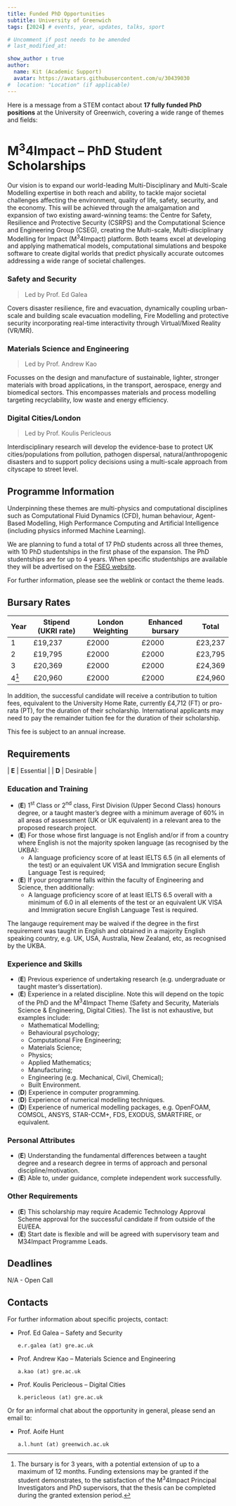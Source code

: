 ```yaml
---
title: Funded PhD Opportunities
subtitle: University of Greenwich
tags: [2024] # events, year, updates, talks, sport

# Uncomment if post needs to be amended
# last_modified_at:

show_author : true
author:
  name: Kit (Academic Support)
  avatar: https://avatars.githubusercontent.com/u/30439030
#  location: "Location" (if applicable)
---
```


Here is a message from a STEM contact about **17 fully funded PhD positions** at the University of Greenwich, covering a wide range of themes and fields:

# M<sup>3</sup>4Impact – PhD Student Scholarships

Our vision is to expand our world-leading Multi-Disciplinary and Multi-Scale Modelling expertise in both reach and ability, to tackle major societal challenges affecting the environment, quality of life, safety, security, and the economy. This will be achieved through the amalgamation and expansion of two existing award-winning teams: the Centre for Safety, Resilience and Protective Security (CSRPS) and the Computational Science and Engineering Group (CSEG), creating the Multi-scale, Multi-disciplinary Modelling for Impact (M<sup>3</sup>4Impact) platform. Both teams excel at developing and applying mathematical models, computational simulations and bespoke software to create digital worlds that predict physically accurate outcomes addressing a wide range of societal challenges. 

### Safety and Security
> Led by Prof. Ed Galea

Covers disaster resilience, fire and evacuation, dynamically coupling urban-scale and building scale evacuation modelling, Fire Modelling and protective security incorporating real-time interactivity through Virtual/Mixed Reality (VR/MR).

### Materials Science and Engineering
> Led by Prof. Andrew Kao

Focusses on the design and manufacture of sustainable, lighter, stronger materials with broad applications, in the transport, aerospace, energy and biomedical sectors. This encompasses materials and process modelling targeting recyclability, low waste and energy efficiency.

### Digital Cities/London
> Led by Prof. Koulis Pericleous

Interdisciplinary research will develop the evidence-base to protect UK cities/populations from pollution, pathogen dispersal, natural/anthropogenic disasters and to support policy decisions using a multi-scale approach from cityscape to street level.

## Programme Information

Underpinning these themes are multi-physics and computational disciplines such as Computational Fluid Dynamics (CFD), human behaviour, Agent-Based Modelling, High Performance Computing and Artificial Intelligence (including physics informed Machine Learning).

We are planning to fund a total of 17 PhD students across all three themes, with 10 PhD studentships in the first phase of the expansion. The PhD studentships are for up to 4 years. When specific studentships are available they will be advertised on the [FSEG website](https://fseg.gre.ac.uk/fire/positions.html).

For further information, please see the weblink or contact the theme leads.

## Bursary Rates

|  Year | Stipend (UKRI rate) | London Weighting | Enhanced bursary |   Total |
| ----- | ------------------- | ---------------- | ---------------- | ------- |
|     1 |             £19,237 |            £2000 |            £2000 | £23,237 |
|     2 |             £19,795 |            £2000 |            £2000 | £23,795 |
|     3 |             £20,369 |            £2000 |            £2000 | £24,369 |
| 4[^1] |             £20,960 |            £2000 |            £2000 | £24,960 |

[^1]: The bursary is for 3 years, with a potential extension of up to a maximum of 12 months. Funding extensions may be granted if the student demonstrates, to the satisfaction of the M<sup>3</sup>4Impact Principal Investigators and PhD supervisors, that the thesis can be completed during the granted extension period.

In addition, the successful candidate will receive a contribution to tuition fees, equivalent to the University Home Rate, currently £4,712 (FT) or pro-rata (PT), for the duration of their scholarship. International applicants may need to pay the remainder tuition fee for the duration of their scholarship.

This fee is subject to an annual increase.

## Requirements

| **E** | Essential |
| **D** | Desirable |

### Education and Training

- (**E**) 1<sup>st</sup> Class or 2<sup>nd</sup> class, First Division (Upper Second Class) honours degree, or a taught master’s degree with a minimum average of 60% in all areas of assessment (UK or UK equivalent) in a relevant area to the proposed research project.
- (**E**) For those whose first language is not English and/or if from a country where English is not the majority spoken language (as recognised by the UKBA):
  - A language proficiency score of at least IELTS 6.5 (in all elements of the test) or an equivalent UK VISA and Immigration secure English Language Test is required;
- (**E**) If your programme falls within the faculty of Engineering and Science, then additionally:
  - A language proficiency score of at least IELTS 6.5 overall with a minimum of 6.0 in all elements of the test or an equivalent UK VISA and Immigration secure English Language Test is required.

The langauge requirement may be waived if the degree in the first requirement was taught in English and obtained in a majority English speaking country, e.g. UK, USA, Australia, New Zealand, etc, as recognised by the UKBA.

### Experience and Skills

- (**E**) Previous experience of undertaking research (e.g. undergraduate or taught
master’s dissertation).
- (**E**) Experience in a related discipline. Note this will depend on the topic of the PhD and the M<sup>3</sup>4Impact Theme (Safety and Security, Materials Science & Engineering, Digital Cities). The list is not exhaustive, but examples include:
  - Mathematical Modelling;
  - Behavioural psychology;
  - Computational Fire Engineering;
  - Materials Science;
  - Physics;
  - Applied Mathematics;
  - Manufacturing;
  - Engineering (e.g. Mechanical, Civil, Chemical);
  - Built Environment.
- (**D**) Experience in computer programming.
- (**D**) Experience of numerical modelling techniques.
- (**D**) Experience of numerical modelling packages, e.g. OpenFOAM, COMSOL, ANSYS, STAR-CCM+, FDS, EXODUS, SMARTFIRE, or equivalent.

### Personal Attributes

- (**E**) Understanding the fundamental differences between a taught degree and a
research degree in terms of approach and personal discipline/motivation.
- (**E**) Able to, under guidance, complete independent work successfully.

### Other Requirements

- (**E**) This scholarship may require Academic Technology Approval Scheme approval for the successful candidate if from outside of the EU/EEA.
- (**E**) Start date is flexible and will be agreed with supervisory team and M34Impact Programme Leads.

## Deadlines

N/A - Open Call

## Contacts

For further information about specific projects, contact:

- Prof. Ed Galea – Safety and Security
  ```shell
  e.r.galea (at) gre.ac.uk
  ```
- Prof. Andrew Kao – Materials Science and Engineering
  ```shell
  a.kao (at) gre.ac.uk
  ```
- Prof. Koulis Pericleous – Digital Cities
  ```shell
  k.pericleous (at) gre.ac.uk
  ```

Or for an informal chat about the opportunity in general, please send an email to:

- Prof. Aoife Hunt 
  ```shell
  a.l.hunt (at) greenwich.ac.uk
  ```
